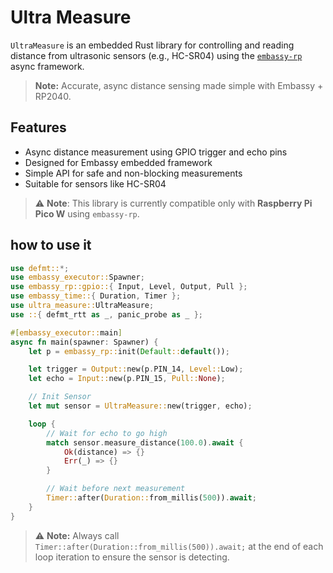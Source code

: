 # Ultra Measure

`UltraMeasure` is an embedded Rust library for controlling and reading distance from ultrasonic sensors (e.g., HC-SR04) using the [`embassy-rp`](https://crates.io/crates/embassy-rp) async framework.

>  **Note:** Accurate, async distance sensing made simple with Embassy + RP2040.

## Features

- Async distance measurement using GPIO trigger and echo pins
- Designed for Embassy embedded framework
- Simple API for safe and non-blocking measurements
- Suitable for sensors like HC-SR04
  
> ⚠️ **Note**: This library is currently compatible only with **Raspberry Pi Pico W** using `embassy-rp`.

## how to use it

```rs
use defmt::*;
use embassy_executor::Spawner;
use embassy_rp::gpio::{ Input, Level, Output, Pull };
use embassy_time::{ Duration, Timer };
use ultra_measure::UltraMeasure;
use ::{ defmt_rtt as _, panic_probe as _ };

#[embassy_executor::main]
async fn main(spawner: Spawner) {
    let p = embassy_rp::init(Default::default());

    let trigger = Output::new(p.PIN_14, Level::Low);
    let echo = Input::new(p.PIN_15, Pull::None);

    // Init Sensor
    let mut sensor = UltraMeasure::new(trigger, echo);

    loop {
        // Wait for echo to go high
        match sensor.measure_distance(100.0).await {
            Ok(distance) => {}
            Err(_) => {}
        }

        // Wait before next measurement
        Timer::after(Duration::from_millis(500)).await;
    }
}
```

> ⚠️ **Note:** Always call `Timer::after(Duration::from_millis(500)).await;` at the end of each loop iteration to ensure the sensor is detecting.
